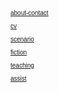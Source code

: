 
<html lang="en">
<head>
    <meta charset="UTF-8">
    <meta name="viewport" content="width=device-width, initial-scale=1.0">
    <title>Font Style Example</title>
    <style>
        body {
            font-family: Verdana, sans-serif;
            font-size: 10px;
            color: black;
        }
    </style>

<a href="about-contact.md">about-contact</a>
<br>

<a href="https://github.com/stephenzimmerer/stephenzimmerer.github.io/blob/d2aaa607a6039e381b15c6724bceda547ee44282/cv">cv</a>
<br>

<a href="https://github.com/stephenzimmerer/stephenzimmerer.github.io/blob/0ed7d5bd7782d6f07c066f574a728e8d706f5e0f/scenarios">scenario</a>
<br>

<a href="https://github.com/stephenzimmerer/stephenzimmerer.github.io/blob/00c4fff20ccb947326aa1b76fcdd24532ab12c77/fiction">fiction</a>
<br>

<a href="https://example.com">teaching</a>
<br>

<a href="https://example.com">assist</a>

</head>
</html>
